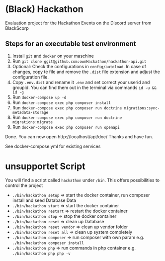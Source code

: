 # (Black) Hackathon
Evaluation project for the Hackathon Events on the Discord server from BlackScorp

## Steps for an executable test environment

1. Install `git` and `docker` on your maschine
2. Run `git clone ggit@github.com:ownHackathon/hackathon-api.git`
3. Optional: Check the configurations in `config/autoload`. In case of changes, copy te file and remove the `.dist` file extension and adjust
   the configuration file.
4. Copy `.env.dist` and rename it `.env` and set correct your userid and groupid. You can find them out in the terminal via commands `id -u && id -g`
5. Run `docker-compose up -d`
6. Run `docker-compose exec php composer install`
7. Run `docker-compose exec php composer run doctrine migrations:sync-metadata-storage`
8. Run `docker-compose exec php composer run doctrine migrations:migrate`
9. Run `docker-compose exec php composer run openapi`

Done. You can now open http://localhost/api/doc/ Thanks and have fun.

See docker-compose.yml for existing services

# unsupportet Script

You will find a script called `hackathon` under `/bin`. This offers possibilities to control the project

- `./bin/hackathon setup` => start the docker container, run  composer install and seed Database Data
- `./bin/hackathon start` => start the docker container
- `./bin/hackathon restart` => restart the docker container
- `./bin/hackathon stop` => stop the docker container
- `./bin/hackathon reset` => clean up Database
- `./bin/hackathon reset vendor` => clean up vendor folder
- `./bin/hackathon reset all` => clean up system completely
- `./bin/hackathon composer` => run composer with own param e.g. `./bin/hackathon composer install`
- `./bin/hackathon php` => run commands in php container e.g. `./bin/hackathon php php -v`

